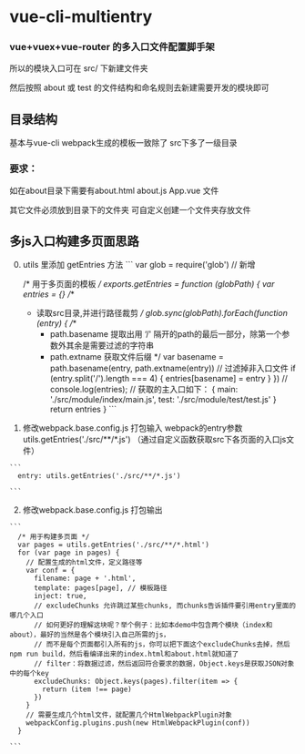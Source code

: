 # vue-cli-multientry

### vue+vuex+vue-router 的多入口文件配置脚手架

所以的模块入口可在 src/ 下新建文件夹 

然后按照 about 或 test 的文件结构和命名规则去新建需要开发的模块即可

## 目录结构
基本与vue-cli webpack生成的模板一致除了 src下多了一级目录
### 要求：
  如在about目录下需要有about.html about.js App.vue 文件

  其它文件必须放到目录下的文件夹 可自定义创建一个文件夹存放文件
## 多js入口构建多页面思路
  0. utils 里添加 getEntries 方法
    ```
      var glob = require('glob') // 新增

      /* 用于多页面的模板 */
      exports.getEntries = function (globPath) {
        var entries = {}
        /**
        * 读取src目录,并进行路径裁剪
        */
        glob.sync(globPath).forEach(function (entry) {
          /**
          * path.basename 提取出用 ‘/' 隔开的path的最后一部分，除第一个参数外其余是需要过滤的字符串
          * path.extname 获取文件后缀
          */
          var basename = path.basename(entry, path.extname(entry))
          // 过滤掉非入口文件
          if (entry.split('/').length === 4) {
            entries[basename] = entry
          }
        })
        // console.log(entries);
        // 获取的主入口如下： { main: './src/module/index/main.js', test: './src/module/test/test.js' }
        return entries
      }
    ```
  1. 修改webpack.base.config.js 打包输入 webpack的entry参数 utils.getEntries('./src/**/*.js') （通过自定义函数获取src下各页面的入口js文件）

    ```
      entry: utils.getEntries('./src/**/*.js')

    ```

  2. 修改webpack.base.config.js 打包输出

    ```
      /* 用于构建多页面 */
      var pages = utils.getEntries('./src/**/*.html')
      for (var page in pages) {
        // 配置生成的html文件，定义路径等
        var conf = {
          filename: page + '.html',
          template: pages[page], // 模板路径
          inject: true,
          // excludeChunks 允许跳过某些chunks, 而chunks告诉插件要引用entry里面的哪几个入口
          // 如何更好的理解这块呢？举个例子：比如本demo中包含两个模块（index和about），最好的当然是各个模块引入自己所需的js，
          // 而不是每个页面都引入所有的js，你可以把下面这个excludeChunks去掉，然后npm run build，然后看编译出来的index.html和about.html就知道了
          // filter：将数据过滤，然后返回符合要求的数据，Object.keys是获取JSON对象中的每个key
          excludeChunks: Object.keys(pages).filter(item => {
            return (item !== page)
          })
        }
        // 需要生成几个html文件，就配置几个HtmlWebpackPlugin对象
        webpackConfig.plugins.push(new HtmlWebpackPlugin(conf))
      }

    ```


